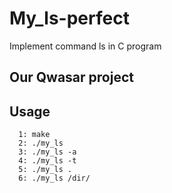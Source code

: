 # My_ls-perfect
Implement command ls in C program


## Our Qwasar project


## Usage

```
  1: make
  2: ./my_ls 
  3: ./my_ls -a
  4: ./my_ls -t
  5: ./my_ls .
  6: ./my_ls /dir/
 ```
